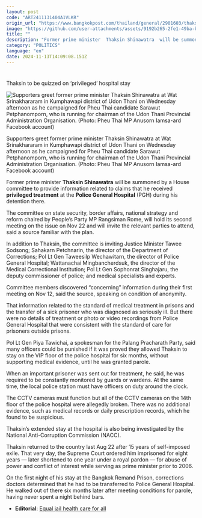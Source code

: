 ```yaml
---
layout: post
code: "ART2411131404A1VLKR"
origin_url: "https://www.bangkokpost.com/thailand/general/2901603/thaksin-to-be-quizzed-on-privileged-hospital-stay"
image: "https://github.com/user-attachments/assets/9192b265-2fe1-49ba-bf29-30db2f8280ea"
title: ""
description: "Former prime minister  Thaksin Shinawatra  will be summoned by a House committee to provide information related to claims that he received  privileged treatment  at the  Police General Hospital  (PGH) during his detention there."
category: "POLITICS"
language: "en"
date: 2024-11-13T14:09:08.151Z
---
```


# 

Thaksin to be quizzed on ‘privileged’ hospital stay

![Supporters greet former prime minister Thaksin Shinawatra at Wat Srinakhararam in Kumphawapi district of Udon Thani on Wednesday afternoon as he campaigned for Pheu Thai candidate Sarawut Petphanomporn, who is running for chairman of the Udon Thani Provincial Administration Organisation. (Photo: Pheu Thai MP Anusorn Iamsa-ard Facebook account)](https://github.com/user-attachments/assets/8e939b22-bdab-4421-b9e7-06f913668fbb)

Supporters greet former prime minister Thaksin Shinawatra at Wat Srinakhararam in Kumphawapi district of Udon Thani on Wednesday afternoon as he campaigned for Pheu Thai candidate Sarawut Petphanomporn, who is running for chairman of the Udon Thani Provincial Administration Organisation. (Photo: Pheu Thai MP Anusorn Iamsa-ard Facebook account)

Former prime minister **Thaksin Shinawatra** will be summoned by a House committee to provide information related to claims that he received **privileged treatment** at the **Police General Hospital** (PGH) during his detention there.

The committee on state security, border affairs, national strategy and reform chaired by People’s Party MP Rangsiman Rome, will hold its second meeting on the issue on Nov 22 and will invite the relevant parties to attend, said a source familiar with the plan.

In addition to Thaksin, the committee is inviting Justice Minister Tawee Sodsong; Sahakarn Petchnarin, the director of the Department of Corrections; Pol Lt Gen Taweesilp Wechawitarn, the director of Police General Hospital; Wattanachai Mingbancherdsuk, the director of the Medical Correctional Institution; Pol Lt Gen Sophonrat Singhajaru, the deputy commissioner of police; and medical specialists and experts.

Committee members discovered “concerning” information during their first meeting on Nov 12, said the source, speaking on condition of anonymity.

That information related to the standard of medical treatment in prisons and the transfer of a sick prisoner who was diagnosed as seriously ill. But there were no details of treatment or photo or video recordings from Police General Hospital that were consistent with the standard of care for prisoners outside prisons.

Pol Lt Gen Piya Tawichai, a spokesman for the Palang Pracharath Party, said many officers could be punished if it was proved they allowed Thaksin to stay on the VIP floor of the police hospital for six months, without supporting medical evidence, until he was granted parole.

When an important prisoner was sent out for treatment, he said, he was required to be constantly monitored by guards or wardens. At the same time, the local police station must have officers on duty around the clock.

The CCTV cameras must function but all of the CCTV cameras on the 14th floor of the police hospital were allegedly broken. There was no additional evidence, such as medical records or daily prescription records, which he found to be suspicious.

Thaksin’s extended stay at the hospital is also being investigated by the National Anti-Corruption Commission (NACC).

Thaksin returned to the country last Aug 22 after 15 years of self-imposed exile. That very day, the Supreme Court ordered him imprisoned for eight years — later shortened to one year under a royal pardon — for abuse of power and conflict of interest while serving as prime minister prior to 2006.

On the first night of his stay at the Bangkok Remand Prison, corrections doctors determined that he had to be transferred to Police General Hospital. He walked out of there six months later after meeting conditions for parole, having never spent a night behind bars.

*   **Editorial**: [Equal jail health care for all](https://www.bangkokpost.com/opinion/opinion/2898843/give-equal-jail-care-to-al)